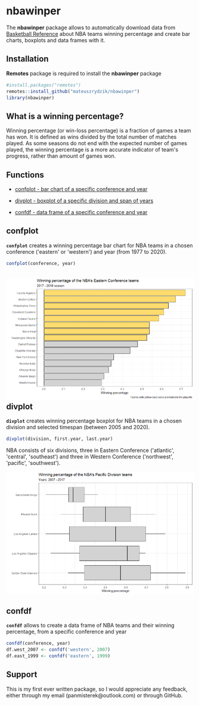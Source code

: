 # nbawinper

The **nbawinper** package allows to automatically download data from [Basketball Reference](https://www.basketball-reference.com) about NBA teams winning percentage and create bar charts, boxplots and data frames with it.

## Installation

**Remotes** package is required to install the **nbawinper** package

``` r
#install.packages("remotes")
remotes::install_github("mateuszrydzik/nbawinper")
library(nbawinper)
```

## What is a winning percentage?

Winning percentage (or win-loss percentage) is a fraction of games a team has won. It is defined as wins divided by the total number of matches played. As some seasons do not end with the expected number of games played, the winning percentage is a more accurate indicator of team's progress, rather than amount of games won.

## Functions

-   [confplot - bar chart of a specific conference and year](#confplot)

-   [divplot - boxplot of a specific division and span of years](#divplot)

-   [confdf - data frame of a specific conference and year](#confdf)

## confplot

**`confplot`** creates a winning percentage bar chart for NBA teams in a chosen conference ('eastern' or 'western') and year (from 1977 to 2020).

``` r
confplot(conference, year)
```

## ![](img/confplot.png)divplot


**`divplot`** creates winning percentage boxplot for NBA teams in a chosen division and selected timespan (between 2005 and 2020).

``` r
divplot(division, first.year, last.year)
```

NBA consists of six divisions, three in Eastern Conference ('atlantic', 'central', 'southeast') and three in Western Conference ('northwest', 'pacific', 'southwest').

![](img/divplot.png)


## confdf

**`confdf`** allows to create a data frame of NBA teams and their winning percentage, from a specific conference and year

``` r
confdf(conference, year)
df.west_2007 <- confdf('western', 2007)
df.east_1999 <- confdf('eastern', 1999)
```

## Support

This is my first ever written package, so I would appreciate any feedback, either through my email (panmisterek\@outlook.com) or through GitHub.
